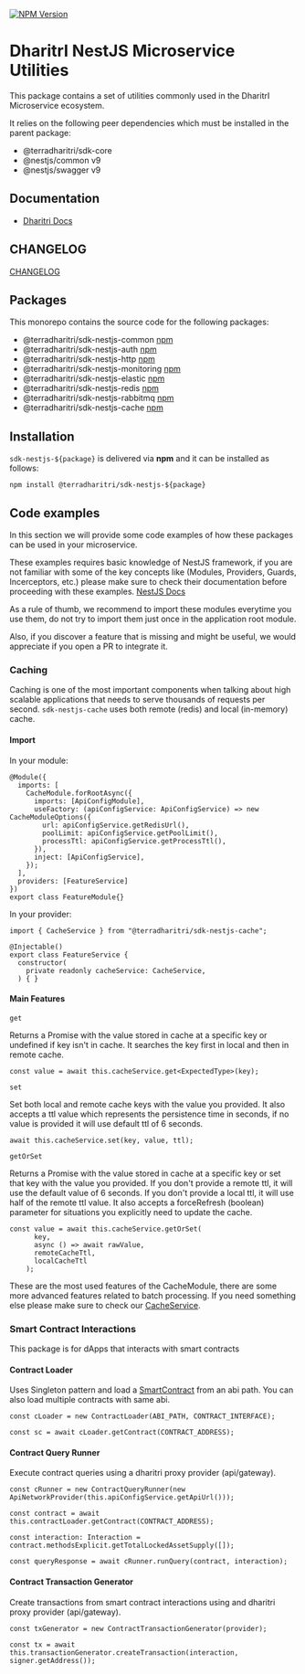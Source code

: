 <a href="https://www.npmjs.com/package/@terradharitri/sdk-nestjs-common" target="_blank"><img src="https://img.shields.io/npm/v/@terradharitri/sdk-nestjs-common.svg" alt="NPM Version" /></a>

# DharitrI NestJS Microservice Utilities

This package contains a set of utilities commonly used in the DharitrI Microservice ecosystem.

It relies on the following peer dependencies which must be installed in the parent package:

- @terradharitri/sdk-core
- @nestjs/common v9
- @nestjs/swagger v9

## Documentation

- [Dharitri  Docs](https://docs.dharitri.org/sdk-and-tools/sdk-nestjs)

## CHANGELOG

[CHANGELOG](CHANGELOG.md)

## Packages

This monorepo contains the source code for the following packages:

- @terradharitri/sdk-nestjs-common [npm](https://www.npmjs.com/package/@terradharitri/sdk-nestjs-common)
- @terradharitri/sdk-nestjs-auth [npm](https://www.npmjs.com/package/@terradharitri/sdk-nestjs-auth)
- @terradharitri/sdk-nestjs-http [npm](https://www.npmjs.com/package/@terradharitri/sdk-nestjs-http)
- @terradharitri/sdk-nestjs-monitoring [npm](https://www.npmjs.com/package/@terradharitri/sdk-nestjs-monitoring)
- @terradharitri/sdk-nestjs-elastic [npm](https://www.npmjs.com/package/@terradharitri/sdk-nestjs-elastic)
- @terradharitri/sdk-nestjs-redis [npm](https://www.npmjs.com/package/@terradharitri/sdk-nestjs-redis)
- @terradharitri/sdk-nestjs-rabbitmq [npm](https://www.npmjs.com/package/@terradharitri/sdk-nestjs-rabbitmq)
- @terradharitri/sdk-nestjs-cache [npm](https://www.npmjs.com/package/@terradharitri/sdk-nestjs-cache)


## Installation

`sdk-nestjs-${package}` is delivered via **npm** and it can be installed as follows:

```
npm install @terradharitri/sdk-nestjs-${package}
```

## Code examples

In this section we will provide some code examples of how these packages can be used in your microservice.

These examples requires basic knowledge of NestJS framework, if you are not familiar with some of the key concepts like (Modules, Providers, Guards, Incerceptors, etc.) please make sure to check their documentation before proceeding with these examples. [NestJS Docs](https://docs.nestjs.com/#introduction)

As a rule of thumb, we recommend to import these modules everytime you use them, do not try to import them just once in the application root module.

Also, if you discover a feature that is missing and might be useful, we would appreciate if you open a PR to integrate it.

### Caching

Caching is one of the most important components when talking about high scalable applications that needs to serve thousands of requests per second.
`sdk-nestjs-cache` uses both remote (redis) and local (in-memory) cache.

#### Import

In your module:

```
@Module({
  imports: [
    CacheModule.forRootAsync({
      imports: [ApiConfigModule],
      useFactory: (apiConfigService: ApiConfigService) => new CacheModuleOptions({
        url: apiConfigService.getRedisUrl(),
        poolLimit: apiConfigService.getPoolLimit(),
        processTtl: apiConfigService.getProcessTtl(),
      }),
      inject: [ApiConfigService],
    });
  ],
  providers: [FeatureService]
})
export class FeatureModule{}
```

In your provider:

```
import { CacheService } from "@terradharitri/sdk-nestjs-cache";

@Injectable()
export class FeatureService {
  constructor(
    private readonly cacheService: CacheService,
  ) { }
```

#### Main Features

`get`

Returns a Promise with the value stored in cache at a specific key or undefined if key isn't in cache.
It searches the key first in local and then in remote cache.

```
const value = await this.cacheService.get<ExpectedType>(key);
```

`set`

Set both local and remote cache keys with the value you provided. It also accepts a ttl value which represents the persistence time in seconds, if no value is provided it will use default ttl of 6 seconds.

```
await this.cacheService.set(key, value, ttl);
```

`getOrSet`

Returns a Promise with the value stored in cache at a specific key or set that key with the value you provided.
If you don't provide a remote ttl, it will use the default value of 6 seconds.
If you don't provide a local ttl, it will use half of the remote ttl value.
It also accepts a forceRefresh (boolean) parameter for situations you explicitly need to update the cache.

```
const value = await this.cacheService.getOrSet(
      key,
      async () => await rawValue,
      remoteCacheTtl,
      localCacheTtl
    );
```

These are the most used features of the CacheModule, there are some more advanced features related to batch processing.
If you need something else please make sure to check our [CacheService](packages/cache/src/cache/cache.service.ts).

### Smart Contract Interactions

This package is for dApps that interacts with smart contracts

#### Contract Loader

Uses Singleton pattern and load a [SmartContract](https://github.com/TerraDharitri/mx-sdk-drtjs/blob/main/src/smartcontracts/smartContract.ts) from an abi path.
You can also load multiple contracts with same abi.

```
const cLoader = new ContractLoader(ABI_PATH, CONTRACT_INTERFACE);

const sc = await cLoader.getContract(CONTRACT_ADDRESS);
```

#### Contract Query Runner

Execute contract queries using a dharitri proxy provider (api/gateway).

```
const cRunner = new ContractQueryRunner(new ApiNetworkProvider(this.apiConfigService.getApiUrl()));

const contract = await this.contractLoader.getContract(CONTRACT_ADDRESS);

const interaction: Interaction = contract.methodsExplicit.getTotalLockedAssetSupply([]);

const queryResponse = await cRunner.runQuery(contract, interaction);
```

#### Contract Transaction Generator

Create transactions from smart contract interactions using and dharitri proxy provider (api/gateway).

```
const txGenerator = new ContractTransactionGenerator(provider);

const tx = await this.transactionGenerator.createTransaction(interaction, signer.getAddress());
```
